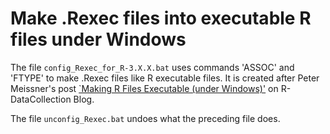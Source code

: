 # Make .Rexec files into executable R files under Windows

The file `config_Rexec_for_R-3.X.X.bat` uses commands 'ASSOC' and 'FTYPE' to make .Rexec files like R executable files. 
It is created after Peter Meissner's post [`Making R Files Executable (under Windows)'](http://www.r-datacollection.com/blog/Making-R-files-executable/) on R-DataCollection Blog. 

The file `unconfig_Rexec.bat` undoes what the preceding file does. 
